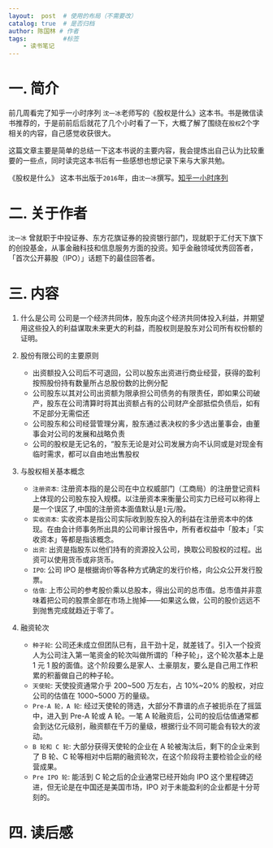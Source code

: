 ```yaml
---
layout:  post  # 使用的布局（不需要改）
catalog: true  # 是否归档
author: 陈国林 # 作者
tags:          #标签
    - 读书笔记
---
```


# 一. 简介
前几周看完了知乎一小时序列 `沈一冰`老师写的《股权是什么》这本书。书是微信读书推荐的，于是前前后后就花了几个小时看了一下，大概了解了围绕在`股权`2个字相关的内容，自己感觉收获很大。

这篇文章主要是简单的总结一下这本书说的主要内容，我会提炼出自己认为比较重要的一些点，同时读完这本书后有一些感想也想记录下来与大家共勉。

《股权是什么》 这本书出版于`2016`年，由`沈一冰`撰写。[知乎一小时序列](https://github.com/chenguolin/chenguolin.github.io/tree/master/data/pdf/%E7%9F%A5%E4%B9%8E%E4%B8%80%E5%B0%8F%E6%97%B6%E5%BA%8F%E5%88%97%E4%B9%A6%E7%B1%8D)

# 二. 关于作者
`沈一冰` 曾就职于中投证券、东方花旗证券的投资银行部门，现就职于汇付天下旗下的创投基金，从事金融科技和信息服务方面的投资。知乎金融领域优秀回答者，「首次公开募股（IPO）」话题下的最佳回答者。

# 三. 内容
1. 什么是公司
   公司是一个经济共同体，股东向这个经济共同体投入利益，并期望用这些投入的利益谋取未来更大的利益，而股权则是股东对公司所有权份额的证明。

2. 股份有限公司的主要原则
   + 出资额投入公司后不可退回，公司以股东出资进行商业经营，获得的盈利按照股份持有数量所占总股份数的比例分配
   + 公司股东以其对公司出资额为限承担公司债务的有限责任，即如果公司破产，股东在公司清算时将其出资额占有的公司财产全部抵偿负债后，如有不足部分无需偿还
   + 公司股东和公司经营管理分离，股东通过表决权的多少选出董事会，由董事会对公司的发展和战略负责
   + 公司的股权是无记名的，“股东无论是对公司发展方向不认同或是对现金有临时需求，都可以自由地出售股权

3. 与股权相关基本概念
   + `注册资本`: 注册资本指的是公司在中立权威部门（工商局）的注册登记资料上体现的公司股东投入规模。以注册资本来衡量公司实力已经可以称得上是一个误区了,中国的注册资本面值默认是`1`元/股。
   + `实收资本`: 实收资本是指公司实际收到股东投入的利益在注册资本中的体现。在由会计师事务所出具的公司审计报告中，所有者权益中「股本」「实收资本」等都是指该概念。
   + `出资`: 出资是指股东以他们持有的资源投入公司，换取公司股权的过程。出资可以使用货币或非货币。
   + `IPO`: 公司 IPO 是根据询价等各种方式确定的发行价格，向公众公开发行股票。
   + `估值`: 上市公司的参考股价乘以总股本，得出公司的总市值。总市值并非意味着把公司的股票全部在市场上抛掉——如果这么做，公司的股价远远不到抛售完成就趋近于零了。

4. 融资轮次
   + `种子轮`: 公司还未成立但团队已有，且干劲十足，就差钱了。引入一个投资人为公司注入第一笔资金的轮次叫做所谓的「种子轮」，这个轮次基本上是 1 元 1 股的面值。这个阶段要么是家人、土豪朋友，要么是自己用工作积累的积蓄做自己的种子轮。
   + `天使轮`: 天使投资通常介乎 200~500 万左右，占 10%~20% 的股权，对应公司的估值在 1000~5000 万的量级。
   + `Pre-A 轮，A 轮`: 经过天使轮的筛选，大部分不靠谱的点子被扼杀在了摇篮中，进入到 Pre-A 轮或 A 轮。一笔 A 轮融资后，公司的投后估值通常都会到达亿元级别，融资额在千万的量级，根据行业不同可能会有较大的波动。
   + `B 轮和 C 轮`: 大部分获得天使轮的企业在 A 轮被淘汰后，剩下的企业来到了 B 轮、C 轮等相对中后期的融资轮次，在这个阶段将主要检验企业的经营成果。
   + `Pre IPO 轮`: 能活到 C 轮之后的企业通常已经开始向 IPO 这个里程碑迈进，但无论是在中国还是美国市场，IPO 对于未能盈利的企业都是十分苛刻的。
   
   
# 四. 读后感
